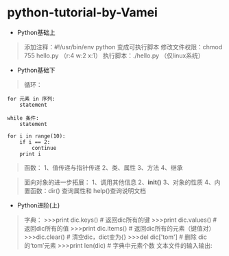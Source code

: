 # python-tutorial-by-Vamei

- Python基础上
> 添加注释：#!/usr/bin/env python 变成可执行脚本
修改文件权限：chmod 755 hello.py （r:4 w:2 x:1）
执行脚本：./hello.py （仅linux系统）

- Python基础下
> 循环：

    for 元素 in 序列:
        statement

    while 条件:
        statement

    for i in range(10):
        if i == 2:
            continue
        print i

> 函数：
1、值传递与指针传递
2、类、属性
3、方法
4、继承

> 面向对象的进一步拓展：
1、调用其他信息
2、__init()__
3、对象的性质
4、内置函数：dir() 查询属性和 help()查询说明文档

- Python进阶(上)
> 字典：
    >>>print dic.keys()           # 返回dic所有的键
    >>>print dic.values()         # 返回dic所有的值
    >>>print dic.items()          # 返回dic所有的元素（键值对）
    >>>dic.clear()                # 清空dic，dict变为{}
    >>>del dic['tom']             # 删除 dic 的‘tom’元素
    >>>print len(dic)             # 字典中元素个数
> 文本文件的输入输出:


